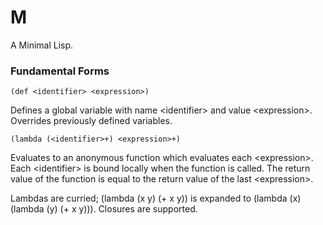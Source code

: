 # M

A Minimal Lisp.

### Fundamental Forms

```
(def <identifier> <expression>)
```

Defines a global variable with name \<identifier\> and value \<expression\>.
Overrides previously defined variables. 

```
(lambda (<identifier>+) <expression>+)
```

Evaluates to an anonymous function which evaluates each \<expression\>.
Each \<identifier\> is bound locally when the function is called.
The return value of the function is equal to the return value of the last \<expression\>.

Lambdas are curried; (lambda (x y) (+ x y)) is expanded to (lambda (x) (lambda (y) (+ x y))).
Closures are supported.
